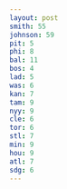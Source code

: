 ```yaml
---
layout: post
smith: 55
johnson: 59
pit: 5
phi: 8
bal: 11
bos: 4
lad: 5
was: 6
kan: 7
tam: 9
nyy: 9
cle: 6
tor: 6
stl: 7
min: 9
hou: 9
atl: 7
sdg: 6
---
```

